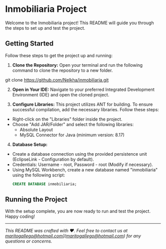 # Inmobiliaria Project

Welcome to the Inmobiliaria project! This README will guide you through the steps to set up and test the project.

## Getting Started

Follow these steps to get the project up and running:

1. **Clone the Repository:** Open your terminal and run the following command to clone the repository to a new folder.

git clone https://github.com/Nelkha/inmobiliaria.git

2. **Open in Your IDE:** Navigate to your preferred Integrated Development Environment (IDE) and open the cloned project.

3. **Configure Libraries:** This project utilizes ANT for building. To ensure successful compilation, add the necessary libraries. Follow these steps:
- Right-click on the "Libraries" folder inside the project.
- Choose "Add JAR/Folder" and select the following libraries:
  - Absolute Layout
  - MySQL Connector for Java (minimum version: 8.17)

4. **Database Setup:**
- Create a database connection using the provided persistence unit (EclipseLink - Configuration by default).
- Credentials: Username - root, Password - root (Modify if necessary).
- Using MySQL Workbench, create a new database named "inmobiliaria" using the following script:
  ```sql
  CREATE DATABASE inmobiliaria;
  ```

## Running the Project

With the setup complete, you are now ready to run and test the project. Happy coding!

---

_This README was crafted with ❤️. Feel free to contact us at maritogallego@hotmail.com](maritogallego@hotmail.com) for any questions or concerns._
